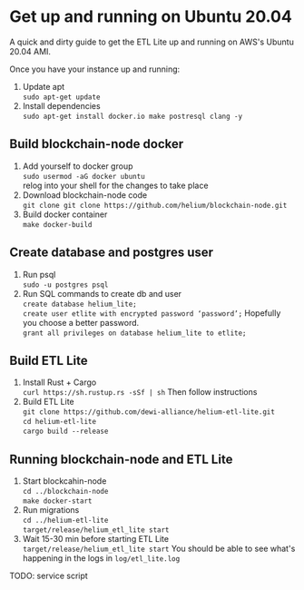 # Get up and running on Ubuntu 20.04

A quick and dirty guide to get the ETL Lite up and running on AWS's Ubuntu 20.04 AMI.

Once you have your instance up and running:

1. Update apt  
   `sudo apt-get update`
2. Install dependencies  
  `sudo apt-get install docker.io make postresql clang -y`

## Build blockchain-node docker

1. Add yourself to docker group  
  `sudo usermod -aG docker ubuntu`  
  relog into your shell for the changes to take place
2. Download blockchain-node code  
  `git clone git clone https://github.com/helium/blockchain-node.git`
3. Build docker container  
  `make docker-build`

## Create database and postgres user
1. Run psql  
  `sudo -u postgres psql`
2. Run SQL commands to create db and user  
  `create database helium_lite;`  
  `create user etlite with encrypted password ‘password’;` Hopefully you choose a better password.  
  `grant all privileges on database helium_lite to etlite;`

## Build ETL Lite
1. Install Rust + Cargo  
  `curl https://sh.rustup.rs -sSf | sh` Then follow instructions
2. Build ETL Lite  
  `git clone https://github.com/dewi-alliance/helium-etl-lite.git`  
  `cd helium-etl-lite`  
  `cargo build --release`

## Running blockchain-node and ETL Lite
1. Start blockcahin-node  
  `cd ../blockchain-node`  
  `make docker-start`
2. Run migrations  
  `cd ../helium-etl-lite`   
  `target/release/helium_etl_lite start`   
3. Wait 15-30 min before starting ETL Lite  
  `target/release/helium_etl_lite start`
You should be able to see what's happening in the logs in `log/etl_lite.log`

TODO: service script
